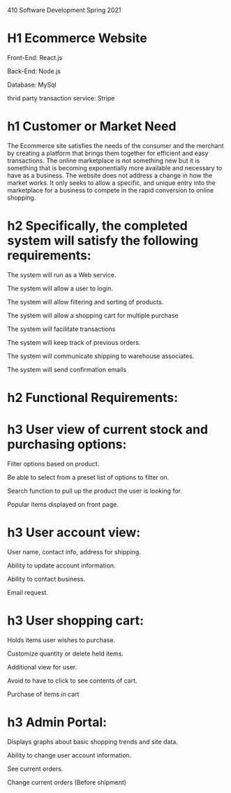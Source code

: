410 Software Development 
Spring 2021

# H1 Ecommerce Website

Front-End: 
React.js

Back-End:
Node.js

Database: 
MySql

thrid party transaction service:
Stripe


# h1 Customer or Market Need
The Ecommerce site satisfies the needs of the consumer and the merchant by creating a platform that brings them together for efficient and easy transactions. The online marketplace is not something new but it is something that is becoming exponentially more available and necessary to have as a business. The website does not address a change in how the market works. It only seeks to allow a specific, and unique entry into the marketplace for a business to compete in the rapid conversion to online shopping.

# h2 Specifically, the completed system will satisfy the following requirements:

The system will run as a Web service.

The system will allow a user to login.

The system will allow filtering and sorting of products.

The system will allow a shopping cart for multiple purchase

The system will facilitate transactions 

The system will keep track of previous orders.

The system will communicate shipping to warehouse associates.

The system will send confirmation emails 


# h2 Functional Requirements:

# h3 User view of current stock and purchasing options:

Filter options based on product.

Be able to select from a preset list of options to filter on.

Search function to pull up the product the user is looking for.

Popular items displayed on front page.



 # h3 User account view:

User name, contact info, address for shipping.

Ability to update account information.

Ability to contact business.

Email request.


# h3 User shopping cart:
Holds items user wishes to purchase.

Customize quantity or delete held items.

Additional view for user.

Avoid to have to click to see contents of cart.

Purchase of items in cart


# h3 Admin Portal:

Displays graphs about basic shopping trends and site data.

Ability to change user account information.

See current orders.

Change current orders (Before shipment)
